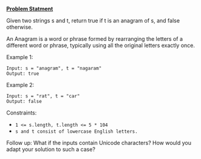 **[Problem Statment](https://leetcode.com/problems/valid-anagram/)**

Given two strings s and t, return true if t is an anagram of s, and false otherwise.

An Anagram is a word or phrase formed by rearranging the letters of a different word or phrase, typically using all the original letters exactly once.

 

Example 1:
```
Input: s = "anagram", t = "nagaram"
Output: true
```
Example 2:
```
Input: s = "rat", t = "car"
Output: false
``` 

Constraints:

- `1 <= s.length, t.length <= 5 * 104`
- `s and t consist of lowercase English letters.`
 

Follow up: What if the inputs contain Unicode characters? How would you adapt your solution to such a case?
